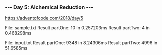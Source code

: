 ### --- Day 5: Alchemical Reduction --- ###
https://adventofcode.com/2018/day/5


File: sample.txt
Result partOne: 10 in 0.257203ms
Result partTwo: 4 in 0.468298ms

File: input.txt
Result partOne: 9348 in 8.24306ms
Result partTwo: 4996 in 51.6585ms
